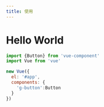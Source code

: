 ```yaml
---
title: 使用
---
```

# Hello World

```javascript
import {Button} from 'vue-component'
import Vue from 'vue'

new Vue({
  el: '#app',
  components: {
    'g-button':Button
  }
})
```